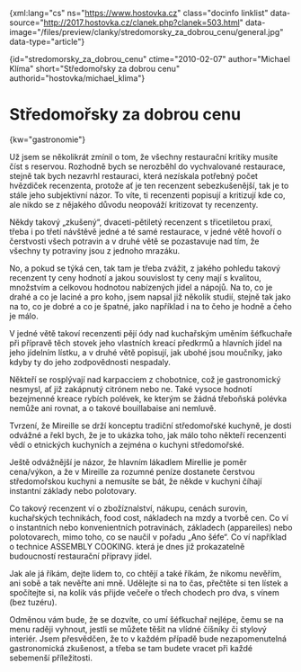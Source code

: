 
{xml:lang="cs" ns="https://www.hostovka.cz" class="docinfo linklist" data-source="http://2017.hostovka.cz/clanek.php?clanek=503.html" data-image="/files/preview/clanky/stredomorsky\_za\_dobrou_cenu/general.jpg" data-type="article"}

{id="stredomorsky\_za\_dobrou\_cenu" ctime="2010-02-07" author="Michael Klíma" short="Středomořsky za dobrou cenu" authorid="hostovka/michael\_klima"}

# Středomořsky za dobrou cenu

{kw="gastronomie"}

Už jsem se několikrát zmínil o tom, že všechny restaurační kritiky musíte číst s reservou. Rozhodně bych se nerozběhl do vychvalované restaurace, stejně tak bych nezavrhl restauraci, která nezískala potřebný počet hvězdiček recenzenta, protože ať je ten recenzent sebezkušenější, tak je to stále jeho subjektivní názor. To víte, ti recenzenti popisují a kritizují kde co, ale nikdo se z nějakého důvodu neopováží kritizovat ty recenzenty.

Někdy takový „zkušený“, dvaceti-pětiletý recenzent s třicetiletou praxí, třeba i po třetí návštěvě jedné a té samé restaurace, v jedné větě hovoří o čerstvosti všech potravin a v druhé větě se pozastavuje nad tím, že všechny ty potraviny jsou z jednoho mrazáku.

No, a pokud se týká cen, tak tam je třeba zvážit, z jakého pohledu takový recenzent ty ceny hodnotí a jakou souvislost ty ceny mají s kvalitou, množstvím a celkovou hodnotou nabízených jídel a nápojů. Na to, co je drahé a co je laciné a pro koho, jsem napsal již několik studií, stejně tak jako na to, co je dobré a co je špatné, jako například i na to čeho je hodně a čeho je málo.

V jedné větě takoví recenzenti pějí ódy nad kuchařským uměním šéfkuchaře při přípravě těch stovek jeho vlastních kreací předkrmů a hlavních jídel na jeho jídelním lístku, a v druhé větě popisují, jak ubohé jsou moučníky, jako kdyby ty do jeho zodpovědnosti nespadaly.

Někteří se rosplývají nad karpacciem z chobotnice, což je gastronomický nesmysl, ať již zakápnutý citrónem nebo ne. Také vysoce hodnotí bezejmenné kreace rybích polévek, ke kterým se žádná třeboňská polévka nemůže ani rovnat, a o takové bouillabaise ani nemluvě.

Tvrzení, že Mireille se drží konceptu tradiční středomořské kuchyně, je dosti odvážné a řekl bych, že je to ukázka toho, jak málo toho někteří recenzenti vědí o etnických kuchyních a zejména o kuchyni středomořské.

Ještě odvážnější je názor, že hlavním lákadlem Mirellie je poměr cena/výkon, a že v Mireille za rozumné peníze dostanete čerstvou středomořskou kuchyni a nemusíte se bát, že někde v kuchyni číhají instantní základy nebo polotovary.

Co takový recenzent ví o zbožíznalství, nákupu, cenách surovin, kuchařských technikách, food cost, nákladech na mzdy a tvorbě cen. Co ví o instantních nebo konvenientních potravinách, základech (appareiles) nebo polotovarech, mimo toho, co se naučil v pořadu „Ano šéfe“. Co ví například o technice ASSEMBLY COOKING. která je dnes již prokazatelně budoucností restaurační přípravy jídel.

Jak ale já říkám, dejte lidem to, co chtějí a také říkám, že nikomu nevěřím, ani sobě a tak nevěřte ani mně. Udělejte si na to čas, přečtěte si ten lístek a spočítejte si, na kolik vás přijde večeře o třech chodech pro dva, s vínem (bez tuzéru).

Odměnou vám bude, že se dozvíte, co umí šéfkuchař nejlépe, čemu se na menu raději vyhnout, jestli se můžete těšit na vlídné číšníky či stylový interiér. Jsem přesvědčen, že to v každém případě bude nezapomenutelná gastronomická zkušenost, a třeba se tam budete vracet při každé sebemenší příležitosti.

